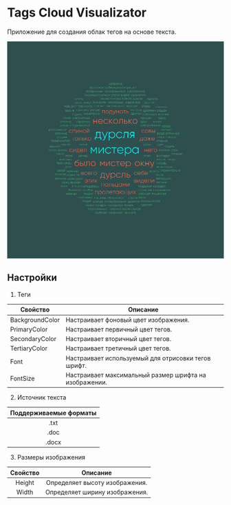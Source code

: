 ﻿# Tags Cloud Visualizator

Приложение для создания облак тегов на основе текста.

![tag_cloud_sample](layout/images/sample.png)

## Настройки

1. Теги

| Свойство        | Описание                                               |
|-----------------|--------------------------------------------------------|
| BackgroundColor | Настраивает фоновый цвет изображения.                  |
| PrimaryColor    | Настраивает первичный цвет тегов.                      |
| SecondaryColor  | Настраивает вторичный цвет тегов.                      |
| TertiaryColor   | Настраивает третичный цвет тегов.                      |
| Font            | Настраивает используемый для отрисовки тегов шрифт.    |
| FontSize        | Настраивает максимальный размер шрифта на изображении. |

2. Источник текста

| Поддерживаемые форматы |
|:----------------------:|
|          .txt          |
|          .doc          |
|          .docx         |

3. Размеры изображения

| Свойство |            Описание            |
|:--------:|:------------------------------:|
|  Height  | Определяет высоту изображения. |
|   Width  | Определяет ширину изображения. |
